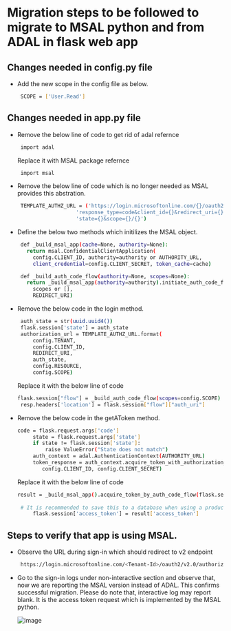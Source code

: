 # Migration steps to be followed to migrate to MSAL python and from ADAL in flask web app

## Changes needed in config.py file

- Add the new scope in the config file as below. 
   
   ```sh
    SCOPE = ['User.Read']
   ```
## Changes needed in app.py file

- Remove the below line of code to get rid of adal refernce
   
   ```sh
    import adal
   ```
  Replace it with MSAL package refernce 
   
   ```sh
    import msal
   ```
- Remove the below line of code which is no longer needed as MSAL provides this abstration.
   
   ```sh
    TEMPLATE_AUTHZ_URL = ('https://login.microsoftonline.com/{}/oauth2/v2.0/authorize?' +
                      'response_type=code&client_id={}&redirect_uri={}&' +
                      'state={}&scope={}/{}')
   ```
 - Define the below two methods which initilizes the MSAL object.
   
   ```sh
    def _build_msal_app(cache=None, authority=None):
      return msal.ConfidentialClientApplication(
        config.CLIENT_ID, authority=authority or AUTHORITY_URL,
        client_credential=config.CLIENT_SECRET, token_cache=cache)

    def _build_auth_code_flow(authority=None, scopes=None):
      return _build_msal_app(authority=authority).initiate_auth_code_flow(
        scopes or [],
        REDIRECT_URI)
   ```
 - Remove the below code in the login method.
   
   ```sh
    auth_state = str(uuid.uuid4())
    flask.session['state'] = auth_state
    authorization_url = TEMPLATE_AUTHZ_URL.format(
        config.TENANT,
        config.CLIENT_ID,
        REDIRECT_URI,
        auth_state,
        config.RESOURCE,
        config.SCOPE)
   ```
   Replace it with the below line of code
   
   ```sh
   flask.session["flow"] = _build_auth_code_flow(scopes=config.SCOPE)
    resp.headers['location'] = flask.session["flow"]["auth_uri"]
   ```
- Remove the below code in the getAToken method.
   
   ```sh
   code = flask.request.args['code']
        state = flask.request.args['state']
        if state != flask.session['state']:
            raise ValueError("State does not match")
        auth_context = adal.AuthenticationContext(AUTHORITY_URL)
        token_response = auth_context.acquire_token_with_authorization_code(code, REDIRECT_URI, config.RESOURCE,
           config.CLIENT_ID, config.CLIENT_SECRET)
   ```
   Replace it with the below line of code
   
   ```sh
   result = _build_msal_app().acquire_token_by_auth_code_flow(flask.session.get("flow", {}), flask.request.args)
    
    # It is recommended to save this to a database when using a production app.
        flask.session['access_token'] = result['access_token']       

   ```
## Steps to verify that app is using MSAL.

- Observe the URL during sign-in which should redirect to v2 endpoint 
  
  ```sh
   https://login.microsoftonline.com/<Tenant-Id>/oauth2/v2.0/authorize?client_id=<Client-Id>&redirect_uri=https%3a%2f%2flocalhost%3a44377%2fsignin-oidc&response_type=code&scope=openid+profile+offline_access+api%3 
   ```
 
- Go to the sign-in logs under non-interactive section and observe that, now we are reporting the MSAL version instead of ADAL. This confirms successful migration. Please do note that, interactive log may report blank. It is the access token request which is implemented by the MSAL python.

  ![image](https://user-images.githubusercontent.com/62542910/209336559-5fdfc971-9445-4671-a8ec-4fb81b3d2f0d.png)
